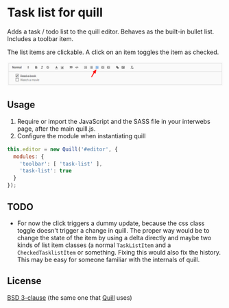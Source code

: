 # Task list for quill

Adds a task / todo list to the quill editor. Behaves as the built-in bullet
list.
Includes a toolbar item.

The list items are clickable. A click on an item toggles the item as checked.

![Toolbar icon and task list](screenshot.png)

## Usage

1. Require or import the JavaScript and the SASS file in your interwebs page, after the main quill.js.
1. Configure the module when instantiating quill

```javascript
this.editor = new Quill('#editor', {
  modules: {
    'toolbar': [ 'task-list' ],
    'task-list': true
  }
});
```

## TODO
* For now the click triggers a dummy update, because the css class toggle
  doesn't trigger a change in quill. The proper way would be to change the
  state of the item by using a delta directly and maybe two kinds of list item
  classes (a normal `TaskListItem` and a `CheckedTasklistItem` or something.
  Fixing this would also fix the history.  This may be easy for someone
  familiar with the internals of quill.

## License

[BSD 3-clause](LICENSE) (the same one that [Quill](https://github.com/quilljs/quill) uses)
